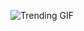 
<!-- GIF_SECTION -->
![Trending GIF](https://media0.giphy.com/media/v1.Y2lkPThiYjIxNzcyZ2cwZjU3d2x5aWlyNmhzcXkzdTZkcnR3bHRnOHBxZGZ6ZHg4NTN3eCZlcD12MV9naWZzX3NlYXJjaCZjdD1n/scZPhLqaVOM1qG4lT9/giphy.gif)
<!-- END_GIF_SECTION -->
